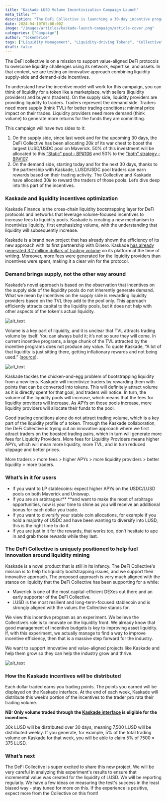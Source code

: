 ```yaml
---
title: "Kaskade LUSD Volume Incentivization Campaign Launch"
meta_title: ""
description: "The DeFi Collective is launching a 30-day incentive program to help boost the liquidity and volume of the LUSD/USDC pair on Uniswap and Maverick, leveraging the new and upcoming Kaskade tech."
date: 2024-04-10T05:00:00Z
image: "/images/articles/kaskade-launch-campaign/article-cover.png"
categories: ["Campaign"]
author: "tokenbrice"
tags: ["Liquidity Management", "Liquidity-driving Tokens", "Collective"]
draft: false
---
```


The DeFi collective is on a mission to support value-aligned DeFi protocols to overcome liquidity challenges using its network, expertise, and assets. In that context, we are testing an innovative approach combining liquidity supply-side and demand-side incentives.

To understand how the incentive model will work for this campaign, you can think of liquidity for a token like a marketplace, with sellers (liquidity providers) and buyers (traders). On the supply side, liquidity providers are providing liquidity to traders. Traders represent the demand side. Traders need more supply (think TVL) for better trading conditions: minimal price impact on their trades. Liquidity providers need more demand (think volume) to generate more returns for the funds they are committing.

This campaign will have two sides to it:



1. On the supply side, since last week and for the upcoming 30 days, the DeFi Collective has been allocating $20k$ of its war chest to boost the largest LUSD/USDC pool on Maverick. 50% of this investment will be allocated to this [“Static” pool - BP#106](bit.ly/MAV-BP106) and 50% to the [“both” strategy - BP#107](https://app.mav.xyz/boosted-positions/0xf21598a36710cbc18912b442e258a3bc48114159?chain=1). 
2. On the demand side, starting today and for the next 30 days, thanks to the partnership with Kaskade, LUSD/USDC pool traders can earn rewards based on their trading activity. The Collective and Kaskade have allocated $30k$ to reward the traders of those pools. Let’s dive deep into this part of the incentives.


### Kaskade and liquidity incentives optimization

Kaskade Finance is the cross-chain liquidity bootstrapping layer for DeFi protocols and networks that leverage volume-focused incentives to increase fees to liquidity pools. Kaskade is creating a new mechanism to incentivize liquidity, first emphasizing volume, with the understanding that liquidity will subsequently increase.

Kaskade is a brand new project that has already shown the efficiency of its new approach with its first partnership with Dinero. Kaskade [has already generated 3.2 million dollars of trading volume](https://x.com/Kaskade_Finance/status/1777313026913505653) on its platform at the time of writing. Moreover, more fees were generated for the liquidity providers than incentives were spent, making it a clear win for the protocol.


### Demand brings supply, not the other way around

Kaskade’s novel approach is based on the observation that incentives on the supply side of the liquidity pools do not inherently generate demand. What we mean by incentives on the supply side is rewarding liquidity providers based on the TVL they add to the pool only. This approach efficiently attracts capital to the liquidity pools, but it does not help with other aspects of the token's actual liquidity. 


![alt_text](/images/articles/kaskade-launch-campaign/image1.gif)


Volume is a key part of liquidity, and it is unclear that TVL attracts trading volume by itself. You can always build it; it’s not so sure they will come. In current incentive programs, a large chunk of the TVL attracted by the incentive programs does not produce any value. To quote Kaskade, “A lot of that liquidity is just sitting there, getting inflationary rewards and not being used.” ([source](https://medium.com/@KaskadeFinance/liquidity-is-fractured-cfbd2403c6fd)).


![alt_text](/images/articles/kaskade-launch-campaign/image2.jpg)


Kaskade tackles the chicken-and-egg problem of bootstrapping liquidity from a new lens. Kaskade will incentivize traders by rewarding them with points that can be converted into tokens. This will definitely attract volume as it is directly spent for that goal, and traders will notice. In turn, the volume of the liquidity pools will increase, which means that the fees for liquidity providers will increase. As APYs on those pools increase, more liquidity providers will allocate their funds to the pool.

Good trading conditions alone do not attract trading volume, which is a key part of the liquidity profile of a token. Through the Kaskade collaboration, the DeFi Collective is trying out an innovative approach where we first attract traders on the boosted trading pairs, which in turn will generate more fees for Liquidity Providers. More fees for Liquidity Providers means higher APYs, which will mean more liquidity, more TVL, and in turn reduced slippage and better prices. 

More traders > more fees > higher APYs > more liquidity providers > better liquidity > more traders.


### What’s in it for users



* If you want to LP stablecoins: expect higher APYs on the USDC/LUSD pools on both Maverick and Uniswap.
* If you are an arbitrageur** **and want to make the most of arbitrage opportunities, now is your time to shine as you will receive an additional bonus for each dollar you trade. 
* If you want to diversify your stable coin allocations, for example if you hold a majority of USDC and have been wanting to diversify into LUSD, this is the right time to do it.
* If you are just in it for the rewards, that works too, don’t hesitate to ape in and grab those rewards while they last.


### The DeFi Collective is uniquely positioned to help fuel innovation around liquidity mining

Kaskade is a novel product that is still in its infancy. The DeFi Collective's mission is to help fix liquidity bootstrapping issues, and we support their innovative approach. The proposed approach is very much aligned with the stance on liquidity that the DeFi Collective has been supporting for a while:



* Maverick is one of the most capital-efficient DEXes out there and an early supporter of the DeFi Collective.
* LUSD is the most resilient and long-term-focused stablecoin and is strongly aligned with the values the Collective stands for.

We view this incentive program as an experiment. We believe the Collective’s role is to innovate on the liquidity front. We already know that good management of incentive budgets is key to improving asset liquidity. If, with this experiment, we actually manage to find a way to improve incentive efficiency, then that is a massive step forward for the industry. 

We want to support innovative and value-aligned projects like Kaskade and help them grow so they can help the industry grow and thrive. 


![alt_text](/images/articles/kaskade-launch-campaign/image3.gif)



### How the Kaskade incentives will be distributed 

Each dollar traded earns you trading points. The points you earned will be displayed on the Kaskade interface. At the end of each week, Kaskade will distribute this week’s portion of the incentives to the trader pro rata their trading volume. 

**NB: Only volume traded through the [Kaskade interface](https://www.kaskade.finance/) is eligible for the incentives.**

30k LUSD will be distributed over 30 days, meaning 7,500 LUSD will be distributed weekly. If you generate, for example, 5% of the total trading volume on Kaskade for that week, you will be able to claim 5% of 7500 = 375 LUSD. 


### What’s next

The DeFi Collective is super excited to share this new project. We will be very careful in analyzing this experiment's results to ensure that incremental value was created for the liquidity of LUSD. We will be reporting regularly. We have a few ideas on measuring the test's success in the least biased way - stay tuned for more on this. If the experience is positive, expect more from the Collective on this front!
